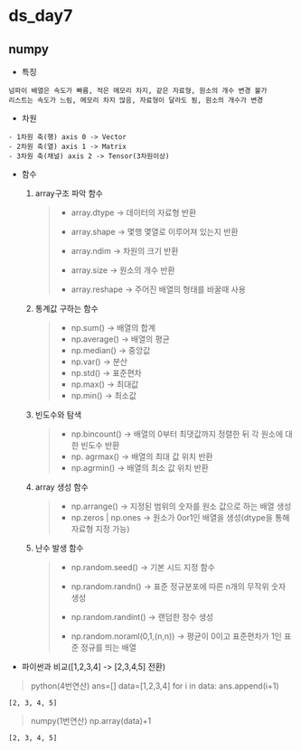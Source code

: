 # ds_day7

## numpy

- 특징

```
넘파이 배열은 속도가 빠름, 적은 메모리 차지, 같은 자료형, 원소의 개수 변경 불가
리스트는 속도가 느림, 메모리 차지 많음, 자료형이 달라도 됨, 원소의 개수가 변경
```

- 차원

```
- 1차원 축(행) axis 0 -> Vector
- 2차원 축(열) axis 1 -> Matrix
- 3차원 축(채널) axis 2 -> Tensor(3차원이상)
```

- 함수

  1. array구조 파악 함수

     > - array.dtype -> 데이터의 자료형 반환
     >
     > - array.shape -> 몇행 몇열로 이루어져 있는지 반환
     > - array.ndim -> 차원의 크기 반환
     > - array.size -> 원소의 개수 반환
     > - array.reshape -> 주어진 배열의 형태를 바꿀때 사용

  2. 통계값 구하는 함수

     > - np.sum() -> 배열의 합계
     > - np.average() -> 배열의 평균
     > - np.median() -> 중앙값
     > - np.var() -> 분산
     > - np.std() -> 표준편차
     > - np.max() -> 최대값
     > - np.min() -> 최소값

  3. 빈도수와 탐색

     > - np.bincount() -> 배열의 0부터 최댓값까지 정렬한 뒤 각 원소에 대한 빈도수 반환
     > - np. agrmax() -> 배열의 최대 값 위치 반환
     > - np.agrmin() -> 배열의 최소 값 위치 반환

  4. array 생성 함수

     > - np.arrange() -> 지정된 범위의 숫자를 원소 값으로 하는 배열 생성
     > - np.zeros | np.ones  -> 원소가 0or1인 배열을 생성(dtype을 통해 자료형 지정 가능)

  5. 난수 발생 함수

     > - np.random.seed() -> 기본 시드 지정 함수
     >
     > - np.random.randn() -> 표준 정규분포에 따른 n개의 무작위 숫자 생성
     >
     > - np.random.randint() -> 랜덤한 정수 생성
     >
     > - np.random.noraml(0,1,(n,n)) -> 평균이 0이고 표준편차가 1인 표준 정규를 띄는 배열

- 파이썬과 비교([1,2,3,4] -> [2,3,4,5] 전환)

> python(4번연산)
> ans=[]
> data=[1,2,3,4]
> for i in data:
>     ans.append(i+1)

```
[2, 3, 4, 5]
```

> numpy(1번연산)
> np.array(data)+1

```
[2, 3, 4, 5]
```

